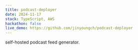 ```yaml
---
title: podcast-deployer
date: 2024-11-17
stack: TypeScript, AWS
hackathon: false
live_demo: https://github.com/jinyoungch/podcast-deployer
---
```


self-hosted podcast feed generator.
